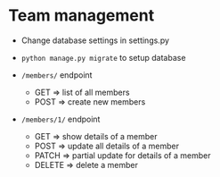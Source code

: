 # Team management

- Change database settings in settings.py


- `python manage.py migrate` to setup database


- `/members/` endpoint
	* GET => list of all members
	* POST => create new members


- `/members/1/` endpoint
	* GET => show details of a member
	* POST => update all details of a member
	* PATCH => partial update for details of a member
	* DELETE => delete a member
